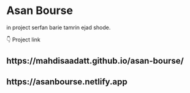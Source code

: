 # Asan Bourse
in project serfan barie tamrin ejad shode.

👇 Project link
</br>
<h2>https://mahdisaadatt.github.io/asan-bourse/</h2>
<h2>https://asanbourse.netlify.app</h2>
